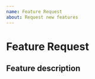 ```yaml
---
name: Feature Request
about: Request new features
---
```


# Feature Request

## Feature description
<!-- How the feature should work? -->

<!-- You have examples or an idea how it can be implemented? -->